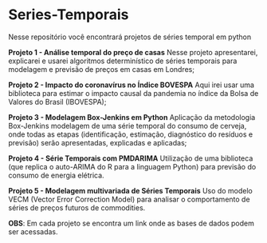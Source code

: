 # Series-Temporais

Nesse repositório você encontrará projetos de séries temporal em python

**Projeto 1 - Análise temporal do preço de casas**
Nesse projeto apresentarei, explicarei e usarei algoritmos determinístico de séries temporais para modelagem e previsão de preços em casas em Londres;

**Projeto 2 - Impacto do coronavírus no Índice BOVESPA**
Aqui irei usar uma biblioteca para estimar o impacto causal da pandemia no índice da Bolsa de Valores do Brasil (IBOVESPA);

**Projeto 3 - Modelagem Box-Jenkins em Python**
Aplicação da metodologia Box-Jenkins modelagem de uma série temporal do consumo de cerveja, onde todas as etapas (identificação, estimação, diagnóstico do resíduos e previsão) serão apresentadas, explicadas e aplicadas;

**Projeto 4 - Série Temporais com PMDARIMA**
Utilização de uma biblioteca (que replica o auto-ARIMA do R para a linguagem Python) para previsão do consumo de energia elétrica.

**Projeto 5 - Modelagem multivariada de Séries Temporais**
Uso do modelo VECM (Vector Error Correction Model) para analisar o comportamento de séries de preços futuros de commodities.

**OBS**: Em cada projeto se encontra um link onde as bases de dados podem ser acessadas.



